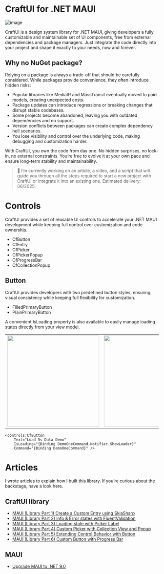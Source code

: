 # CraftUI for .NET MAUI 

![image](https://github.com/user-attachments/assets/08942e52-75a7-4515-9c58-8ecfc1504d54)

CraftUI is a design system library for .NET MAUI, giving developers a fully customizable and maintainable set of UI components, free from external dependencies and package managers. 
Just integrate the code directly into your project and shape it exactly to your needs, now and forever.

## Why no NuGet package? 

Relying on a package is always a trade-off that should be carefully considered. 
While packages provide convenience, they often introduce hidden risks:

- Popular libraries like MediatR and MassTransit eventually moved to paid models, creating unexpected costs.
- Package updates can introduce regressions or breaking changes that disrupt stable codebases.
- Some projects become abandoned, leaving you with outdated dependencies and no support.
- Version conflicts between packages can create complex dependency hell scenarios.
- You lose visibility and control over the underlying code, making debugging and customization harder.

With CraftUI, you own the code from day one. 
No hidden surprises, no lock-in, no external constraints. 
You’re free to evolve it at your own pace and ensure long-term stability and maintainability.

> 📅 I’m currently working on an article, a video, and a script that will guide you through all the steps required to start a new project with CraftUI or integrate it into an existing one. 
Estimated delivery: 06/2025.

# Controls

CraftUI provides a set of reusable UI controls to accelerate your .NET MAUI development while keeping full control over customization and code ownership.

- CfButton
- CfEntry
- CfPicker
- CfPickerPopup
- CfProgressBar
- CfCollectionPopup

## Button

CraftUI provides developers with two predefined button styles, ensuring visual consistency while keeping full flexibility for customization.
- FilledPrimaryButton
- PlainPrimaryButton

A convenient IsLoading property is also available to easily manage loading states directly from your view model.

<table>
    <tr>
        <td><img src="https://github.com/user-attachments/assets/140d0a37-a6c5-48a8-bc78-f8831665c3c9" width="300"/></td>
        <td><img src="https://github.com/user-attachments/assets/307caa80-3aa4-49bf-87c0-3a37969ffb0d" width="300"/></td>
    </tr>
</table>

```xaml
<controls:CfButton 
    Text="Load 5s Data Demo"
    IsLoading="{Binding DemoOneCommand.Notifier.ShowLoader}"
    Command="{Binding DemoOneCommand}" />
```

# Articles

I wrote articles to explain how I built this library. 
If you’re curious about the backstage, have a look here.

## CraftUI library

- [MAUI (Library Part 1) Create a Custom Entry using SkiaSharp](https://www.stephanarnas.com/posts/maui-create-custom-entry-control-with-border)
- [MAUI (Library Part 2) Info & Error states with FluentValidation](https://www.stephanarnas.com/posts/maui-info-and-error-states-for-entry)
- [MAUI (Library Part 3) Loading state with Picker Label](https://www.stephanarnas.com/posts/maui-loading-state-with-custom-picker)
- [MAUI (Library Part 4) Custom Picker with Collection View and Popup](https://www.stephanarnas.com/posts/maui-custom-picker-with-collection-view-popup)
- [MAUI (Library Part 5) Extending Control Behavior with Button](https://www.stephanarnas.com/posts/maui-extendind-control-behavior-with-button)
- [MAUI (Library Part 6) Custom Button with Progress Bar](https://www.stephanarnas.com/posts/maui-custom-button-with-progress-bar)

## MAUI

- [Upgrade MAUI to .NET 9.0](https://www.stephanarnas.com/posts/upgrade-maui-dotnet-9)
